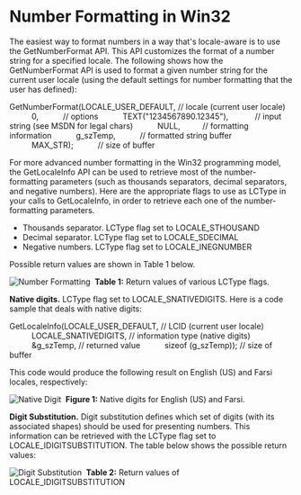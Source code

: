 

# Number Formatting in Win32

The easiest way to format numbers in a way that's locale-aware is to use the GetNumberFormat API. This API customizes the format of a number string for a specified locale. The following shows how the GetNumberFormat API is used to format a given number string for the current user locale (using the default settings for number formatting that the user has defined):

GetNumberFormat(LOCALE\_USER\_DEFAULT, // locale (current user locale)
          0,           // options
          TEXT("1234567890.12345"),            // input string (see MSDN for legal chars)
          NULL,          // formatting information
          g\_szTemp,           // formatted string buffer
          MAX\_STR);           // size of buffer

For more advanced number formatting in the Win32 programming model, the GetLocaleInfo API can be used to retrieve most of the number-formatting parameters (such as thousands separators, decimal separators, and negative numbers). Here are the appropriate flags to use as LCType in your calls to GetLocaleInfo, in order to retrieve each one of the number-formatting parameters.

-   Thousands separator. LCType flag set to LOCALE\_STHOUSAND
-   Decimal separator. LCType flag set to LOCALE\_SDECIMAL
-   Negative numbers. LCType flag set to LOCALE\_INEGNUMBER

Possible return values are shown in Table 1 below.

![Number Formatting](/media/hubs/globalization/IC109839.jpg "Number Formatting") 
**Table 1:** Return values of various LCType flags.

**Native digits.** LCType flag set to LOCALE\_SNATIVEDIGITS. Here is a code sample that deals with native digits:

GetLocaleInfo(LOCALE\_USER\_DEFAULT, // LCID (current user locale)
          LOCALE\_SNATIVEDIGITS, // information type (native digits)
          &g\_szTemp, // returned value
          sizeof (g\_szTemp)); // size of buffer

This code would produce the following result on English (US) and Farsi locales, respectively:

![Native Digit](/media/hubs/globalization/IC124322.jpg "Native Digit") 
**Figure 1:** Native digits for English (US) and Farsi.

**Digit Substitution.** Digit substitution defines which set of digits (with its associated shapes) should be used for presenting numbers. This information can be retrieved with the LCType flag set to LOCALE\_IDIGITSUBSTITUTION. The table below shows the possible return values:

![Digit Substitution](/media/hubs/globalization/IC35857.jpg "Digit Substitution") 
**Table 2:** Return values of LOCALE\_IDIGITSUBSTITUTION


